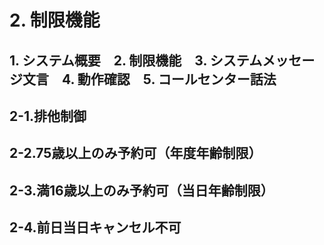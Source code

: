 # 2. 制限機能
## 1. システム概要　2. 制限機能　3. システムメッセージ文言　4. 動作確認　5. コールセンター話法  
## 2-1.排他制御
## 2-2.75歳以上のみ予約可（年度年齢制限）
## 2-3.満16歳以上のみ予約可（当日年齢制限）
## 2-4.前日当日キャンセル不可